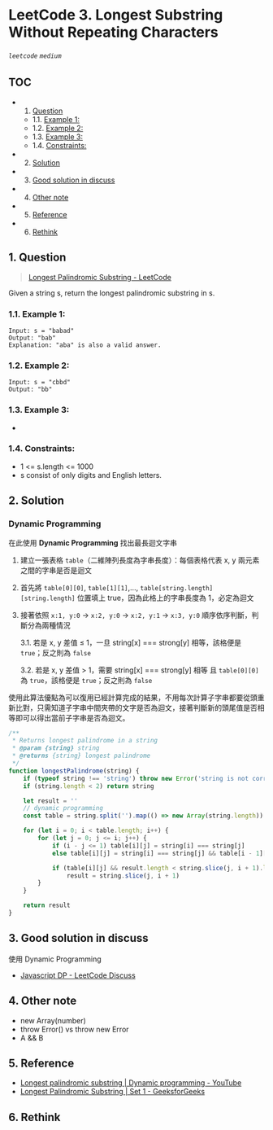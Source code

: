 # LeetCode 3. Longest Substring Without Repeating Characters

###### `leetcode` `medium`

## TOC

<!-- vscode-markdown-toc -->

-   1. [Question](#Question)
    -   1.1. [Example 1:](#Example1:)
    -   1.2. [Example 2:](#Example2:)
    -   1.3. [Example 3:](#Example3:)
    -   1.4. [Constraints:](#Constraints:)
-   2. [Solution](#Solution)
-   3. [Good solution in discuss](#Goodsolutionindiscuss)
-   4. [Other note](#Othernote)
-   5. [Reference](#Reference)
-   6. [Rethink](#Rethink)

<!-- vscode-markdown-toc-config
	numbering=true
	autoSave=true
	/vscode-markdown-toc-config -->
<!-- /vscode-markdown-toc -->

## 1. <a name='Question'></a>Question

> [Longest Palindromic Substring - LeetCode](https://leetcode.com/problems/longest-palindromic-substring/)

Given a string s, return the longest palindromic substring in s.

### 1.1. <a name='Example1:'></a>Example 1:

```
Input: s = "babad"
Output: "bab"
Explanation: "aba" is also a valid answer.
```

### 1.2. <a name='Example2:'></a>Example 2:

```
Input: s = "cbbd"
Output: "bb"
```

### 1.3. <a name='Example3:'></a>Example 3:

-

### 1.4. <a name='Constraints:'></a>Constraints:

-   1 <= s.length <= 1000
-   s consist of only digits and English letters.

## 2. <a name='Solution'></a>Solution

### Dynamic Programming

在此使用 **Dynamic Programming** 找出最長迴文字串

1. 建立一張表格 `table`（二維陣列長度為字串長度）：每個表格代表 x, y 兩元素之間的字串是否是迴文
2. 首先將 `table[0][0]`, `table[1][1]`,..., `table[string.length][string.length]` 位置填上 true，因為此格上的字串長度為 1，必定為迴文
3. 接著依照 `x:1, y:0` -> `x:2, y:0` -> `x:2, y:1` -> `x:3, y:0` 順序依序判斷，判斷分為兩種情況

    3.1. 若是 x, y 差值 ≤ 1，一旦 string[x] === strong[y] 相等，該格便是 `true`；反之則為 `false`

    3.2. 若是 x, y 差值 > 1，需要 string[x] === strong[y] 相等 且 `table[0][0]` 為 `true`，該格便是 `true`；反之則為 `false`

使用此算法優點為可以復用已經計算完成的結果，不用每次計算子字串都要從頭重新比對，只需知道子字串中間夾帶的文字是否為迴文，接著判斷新的頭尾值是否相等即可以得出當前子字串是否為迴文。

```javascript
/**
 * Returns longest palindrome in a string
 * @param {string} string
 * @returns {string} longest palindrome
 */
function longestPalindrome(string) {
    if (typeof string !== 'string') throw new Error('string is not correct type')
    if (string.length < 2) return string

    let result = ''
    // dynamic programming
    const table = string.split('').map(() => new Array(string.length))

    for (let i = 0; i < table.length; i++) {
        for (let j = 0; j <= i; j++) {
            if (i - j <= 1) table[i][j] = string[i] === string[j]
            else table[i][j] = string[i] === string[j] && table[i - 1][j + 1]

            if (table[i][j] && result.length < string.slice(j, i + 1).length)
                result = string.slice(j, i + 1)
        }
    }

    return result
}
```

## 3. <a name='Goodsolutionindiscuss'></a>Good solution in discuss

使用 Dynamic Programming

-   [Javascript DP - LeetCode Discuss](https://leetcode.com/problems/longest-palindromic-substring/discuss/428331/Javascript-DP)

## 4. <a name='Othernote'></a>Other note

-   new Array(number)
-   throw Error() vs throw new Error
-   A && B

## 5. <a name='Reference'></a>Reference

-   [Longest palindromic substring | Dynamic programming - YouTube](https://www.youtube.com/watch?v=UflHuQj6MVA)
-   [Longest Palindromic Substring | Set 1 - GeeksforGeeks](https://www.geeksforgeeks.org/longest-palindrome-substring-set-1/)

## 6. <a name='Rethink'></a>Rethink
